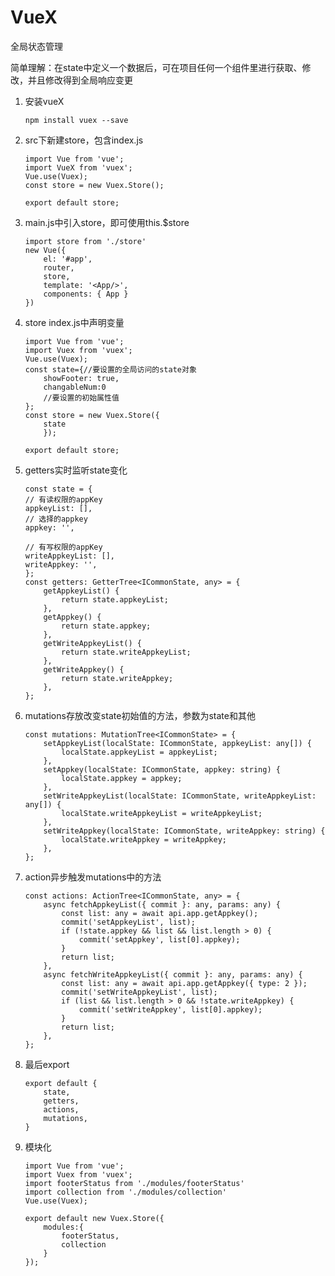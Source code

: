 # VueX

全局状态管理

简单理解：在state中定义一个数据后，可在项目任何一个组件里进行获取、修改，并且修改得到全局响应变更

1. 安装vueX
   ```
   npm install vuex --save
   ```

2. src下新建store，包含index.js
   ```
   import Vue from 'vue';
   import VueX from 'vuex';
   Vue.use(Vuex);
   const store = new Vuex.Store();

   export default store;
   ```

3. main.js中引入store，即可使用this.$store
   ```
   import store from './store'
   new Vue({
       el: '#app',
       router,
       store,
       template: '<App/>',
       components: { App }
   })

4. store index.js中声明变量
    ```
    import Vue from 'vue';
    import Vuex from 'vuex';
    Vue.use(Vuex);
    const state={//要设置的全局访问的state对象
        showFooter: true,
        changableNum:0
        //要设置的初始属性值
    };
    const store = new Vuex.Store({
        state
        });
    
    export default store;
    ```

5. getters实时监听state变化
    ```
    const state = {
    // 有读权限的appKey
    appkeyList: [],
    // 选择的appkey
    appkey: '',

    // 有写权限的appKey
    writeAppkeyList: [],
    writeAppkey: '',
    };
    const getters: GetterTree<ICommonState, any> = {
        getAppkeyList() {
            return state.appkeyList;
        },
        getAppkey() {
            return state.appkey;
        },
        getWriteAppkeyList() {
            return state.writeAppkeyList;
        },
        getWriteAppkey() {
            return state.writeAppkey;
        },
    };
    ```

6. mutations存放改变state初始值的方法，参数为state和其他
    ```
    const mutations: MutationTree<ICommonState> = {
        setAppkeyList(localState: ICommonState, appkeyList: any[]) {
            localState.appkeyList = appkeyList;
        },
        setAppkey(localState: ICommonState, appkey: string) {
            localState.appkey = appkey;
        },
        setWriteAppkeyList(localState: ICommonState, writeAppkeyList: any[]) {
            localState.writeAppkeyList = writeAppkeyList;
        },
        setWriteAppkey(localState: ICommonState, writeAppkey: string) {
            localState.writeAppkey = writeAppkey;
        },
    };
    ```

7. action异步触发mutations中的方法
    ```
    const actions: ActionTree<ICommonState, any> = {
        async fetchAppkeyList({ commit }: any, params: any) {
            const list: any = await api.app.getAppkey();
            commit('setAppkeyList', list);
            if (!state.appkey && list && list.length > 0) {
                commit('setAppkey', list[0].appkey);
            }
            return list;
        },
        async fetchWriteAppkeyList({ commit }: any, params: any) {
            const list: any = await api.app.getAppkey({ type: 2 });
            commit('setWriteAppkeyList', list);
            if (list && list.length > 0 && !state.writeAppkey) {
                commit('setWriteAppkey', list[0].appkey);
            }
            return list;
        },
    };
    ```

8. 最后export
    ```
    export default {
        state,
        getters,
        actions,
        mutations,
    }
    ```

9. 模块化
    ```
    import Vue from 'vue';
    import Vuex from 'vuex';
    import footerStatus from './modules/footerStatus'
    import collection from './modules/collection'
    Vue.use(Vuex);

    export default new Vuex.Store({
        modules:{
            footerStatus,
            collection
        }
    });
